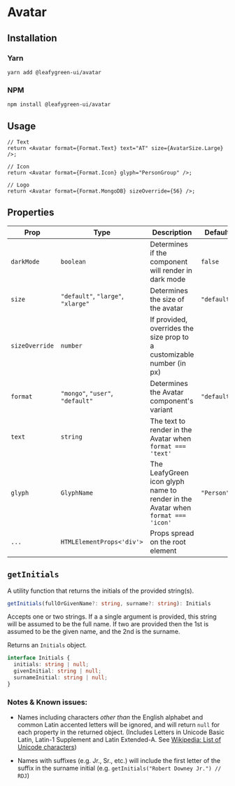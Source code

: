 # Avatar

## Installation

### Yarn

```shell
yarn add @leafygreen-ui/avatar
```

### NPM

```shell
npm install @leafygreen-ui/avatar
```

## Usage

```tsx
// Text
return <Avatar format={Format.Text} text="AT" size={AvatarSize.Large} />;

// Icon
return <Avatar format={Format.Icon} glyph="PersonGroup" />;

// Logo
return <Avatar format={Format.MongoDB} sizeOverride={56} />;
```

## Properties

| Prop           | Type                               | Description                                                                     | Default     |
| -------------- | ---------------------------------- | ------------------------------------------------------------------------------- | ----------- |
| `darkMode`     | `boolean`                          | Determines if the component will render in dark mode                            | `false`     |
| `size`         | `"default"`, `"large"`, `"xlarge"` | Determines the size of the avatar                                               | `"default"` |
| `sizeOverride` | `number`                           | If provided, overrides the size prop to a customizable number (in px)           |             |
| `format`       | `"mongo"`, `"user"`, `"default"`   | Determines the Avatar component's variant                                       | `"default"` |
| `text`         | `string`                           | The text to render in the Avatar when `format === 'text'`                       |             |
| `glyph`        | `GlyphName`                        | The LeafyGreen icon glyph name to render in the Avatar when `format === 'icon'` | `"Person"`  |
| `...`          | `HTMLElementProps<'div'>`          | Props spread on the root element                                                |             |

## `getInitials`

A utility function that returns the initials of the provided string(s).

```ts
getInitials(fullOrGivenName?: string, surname?: string): Initials
```

Accepts one or two strings.
If a a single argument is provided, this string will be assumed to be the full name. If two are provided then the 1st is assumed to be the given name, and the 2nd is the surname.

Returns an `Initials` object.

```ts
interface Initials {
  initials: string | null;
  givenInitial: string | null;
  surnameInitial: string | null;
}
```

### Notes & Known issues:

- Names including characters _other than_ the English alphabet and common Latin accented letters will be ignored, and will return `null` for each property in the returned object. (Includes Letters in Unicode Basic Latin, Latin-1 Supplement and Latin Extended-A. See [Wikipedia: List of Unicode characters](https://en.wikipedia.org/wiki/List_of_Unicode_characters))

- Names with suffixes (e.g. Jr., Sr., etc.) will include the first letter of the suffix in the surname initial (e.g. `getInitials("Robert Downey Jr.") // RDJ`)
